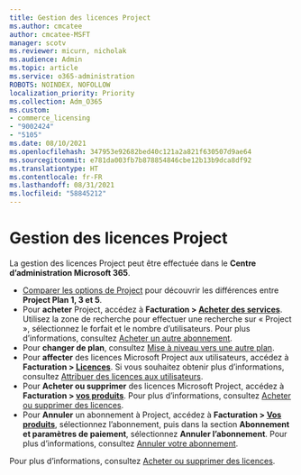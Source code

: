 ```yaml
---
title: Gestion des licences Project
ms.author: cmcatee
author: cmcatee-MSFT
manager: scotv
ms.reviewer: micurn, nicholak
ms.audience: Admin
ms.topic: article
ms.service: o365-administration
ROBOTS: NOINDEX, NOFOLLOW
localization_priority: Priority
ms.collection: Adm_O365
ms.custom:
- commerce_licensing
- "9002424"
- "5105"
ms.date: 08/10/2021
ms.openlocfilehash: 347953e92682bed40c121a2a821f630507d9ae64
ms.sourcegitcommit: e781da003fb7b878854846cbe12b13b9dca8df92
ms.translationtype: HT
ms.contentlocale: fr-FR
ms.lasthandoff: 08/31/2021
ms.locfileid: "58845212"
---
```

# <a name="project-license-management"></a>Gestion des licences Project

La gestion des licences Project peut être effectuée dans le **Centre d’administration Microsoft 365**.

- [Comparer les options de Project](https://www.microsoft.com/microsoft-365/project/compare-microsoft-project-management-software) pour découvrir les différences entre **Project Plan 1, 3 et 5**.
- Pour **acheter** Project, accédez à **Facturation > [Acheter des services](https://go.microsoft.com/fwlink/p/?linkid=868433)**. Utilisez la zone de recherche pour effectuer une recherche sur « Project », sélectionnez le forfait et le nombre d’utilisateurs. Pour plus d’informations, consultez [Acheter un autre abonnement](https://docs.microsoft.com/microsoft-365/commerce/try-or-buy-microsoft-365#buy-a-different-subscription).
- Pour **changer de plan**, consultez [Mise à niveau vers une autre plan](https://docs.microsoft.com/microsoft-365/commerce/subscriptions/upgrade-to-different-plan).
- Pour **affecter** des licences Microsoft Project aux utilisateurs, accédez à **Facturation > [Licences](https://go.microsoft.com/fwlink/p/?linkid=842264)**. Si vous souhaitez obtenir plus d’informations, consultez [Attribuer des licences aux utilisateurs](https://docs.microsoft.com/microsoft-365/admin/manage/assign-licenses-to-users).
- Pour **Acheter ou supprimer** des licences Microsoft Project, accédez à **Facturation > [vos produits](https://go.microsoft.com/fwlink/p/?linkid=842054)**. Pour plus d’informations, consultez [Acheter ou supprimer des licences](https://docs.microsoft.com/microsoft-365/commerce/licenses/buy-licenses#add-or-remove-licenses-for-your-business-subscription).
- Pour **Annuler** un abonnement à Project, accédez à **Facturation > [Vos produits](https://go.microsoft.com/fwlink/p/?linkid=842054)**, sélectionnez l’abonnement, puis dans la section **Abonnement et paramètres de paiement**, sélectionnez **Annuler l’abonnement**. Pour plus d’informations, consultez [Annuler votre abonnement](https://docs.microsoft.com/microsoft-365/commerce/subscriptions/cancel-your-subscription).

Pour plus d’informations, consultez [Acheter ou supprimer des licences](https://docs.microsoft.com/microsoft-365/commerce/licenses/buy-licenses).